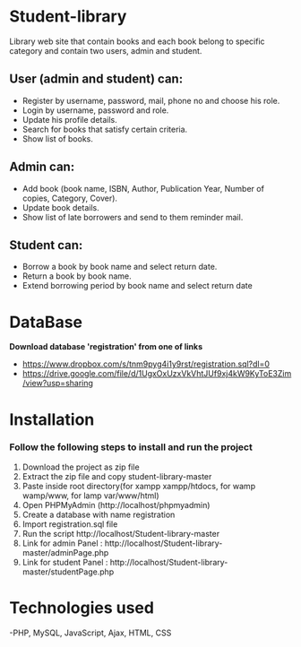 # Student-library
Library web site that contain books and each book belong to specific category and contain two users, admin and student.
## User (admin and student) can:
  - Register by username, password, mail, phone no and choose his role.
  - Login by username, password and role.
  -	Update his profile details.
  -	Search for books that satisfy certain criteria.
  - Show list of books.
## Admin can:
  -	Add book (book name, ISBN, Author, Publication Year, Number of copies, Category, Cover).
  -	Update book details.
  -	Show list of late borrowers and send to them reminder mail.
## Student can:
  -	Borrow a book by book name and select return date.
  -	Return a book by book name.
  -	Extend borrowing period by book name and select return date

# DataBase
**Download database 'registration' from one of links**
- https://www.dropbox.com/s/tnm9pyg4i1y9rst/registration.sql?dl=0
- https://drive.google.com/file/d/1UgxOxUzxVkVhtJUf9xj4kW9KyToE3Zim/view?usp=sharing
# Installation
 ### Follow the following steps to install and run the project
  1. Download the project as zip file
  2. Extract the zip file and copy student-library-master
  3. Paste inside root directory(for xampp xampp/htdocs, for wamp wamp/www, for lamp var/www/html)
  4. Open PHPMyAdmin (http://localhost/phpmyadmin)
  5. Create a database with name registration
  6. Import registration.sql file
  7. Run the script http://localhost/Student-library-master
  8. Link for admin Panel : http://localhost/Student-library-master/adminPage.php
  9. Link for student Panel : http://localhost/Student-library-master/studentPage.php
# Technologies used
-PHP, MySQL, JavaScript, Ajax, HTML, CSS

